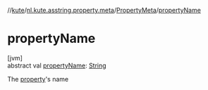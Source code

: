 //[kute](../../../index.md)/[nl.kute.asstring.property.meta](../index.md)/[PropertyMeta](index.md)/[propertyName](property-name.md)

# propertyName

[jvm]\
abstract val [propertyName](property-name.md): [String](https://kotlinlang.org/api/latest/jvm/stdlib/kotlin/-string/index.html)

The [property](property.md)'s name
